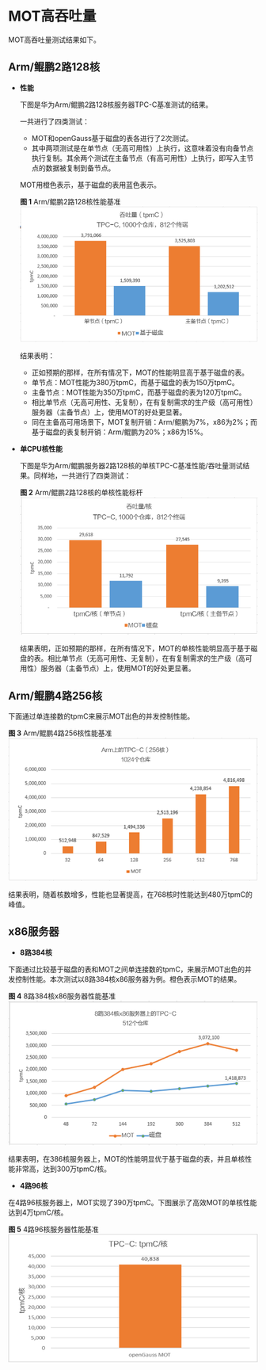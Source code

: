 # MOT高吞吐量<a name="ZH-CN_TOPIC_0280525096"></a>

MOT高吞吐量测试结果如下。

## Arm/鲲鹏2路128核<a name="section20328083"></a>

-   **性能**

    下图是华为Arm/鲲鹏2路128核服务器TPC-C基准测试的结果。

    一共进行了四类测试：

    -   MOT和openGauss基于磁盘的表各进行了2次测试。
    -   其中两项测试是在单节点（无高可用性）上执行，这意味着没有向备节点执行复制。其余两个测试在主备节点（有高可用性）上执行，即写入主节点的数据被复制到备节点。

    MOT用橙色表示，基于磁盘的表用蓝色表示。

    **图 1**  Arm/鲲鹏2路128核性能基准<a name="fig37538044"></a>
    ![](figures/Arm-Performance-benchmark-of-128-cores-in-Kunpeng-2.png "Arm-鲲鹏2路128核性能基准")

    结果表明：

    -   正如预期的那样，在所有情况下，MOT的性能明显高于基于磁盘的表。
    -   单节点：MOT性能为380万tpmC，而基于磁盘的表为150万tpmC。
    -   主备节点：MOT性能为350万tpmC，而基于磁盘的表为120万tpmC。
    -   相比单节点（无高可用性、无复制），在有复制需求的生产级（高可用性）服务器（主备节点）上，使用MOT的好处更显著。
    -   同在主备高可用场景下，MOT复制开销：Arm/鲲鹏为7%，x86为2%；而基于磁盘的表复制开销：Arm/鲲鹏为20%；x86为15%。

-   **单CPU核性能**

    下图是华为Arm/鲲鹏服务器2路128核的单核TPC-C基准性能/吞吐量测试结果。同样地，一共进行了四类测试：

    **图 2**  Arm/鲲鹏2路128核的单核性能标杆<a name="fig5673583"></a>
    ![](figures/Group-submission.png "Arm-鲲鹏2路128核的单核性能标杆")

    结果表明，正如预期的那样，在所有情况下，MOT的单核性能明显高于基于磁盘的表。相比单节点（无高可用性、无复制），在有复制需求的生产级（高可用性）服务器（主备节点）上，使用MOT的好处更显著。


## Arm/鲲鹏4路256核<a name="section48735027"></a>

下面通过单连接数的tpmC来展示MOT出色的并发控制性能。

**图 3**  Arm/鲲鹏4路256核性能基准<a name="fig31033795"></a>
![](figures/Arm-Kun-Peng4-way256core-performance-benchmark.png "Arm-鲲鹏4路256核性能基准")

结果表明，随着核数增多，性能也显著提高，在768核时性能达到480万tpmC的峰值。

## x86服务器<a name="section35962059"></a>

-   **8路384核**

下面通过比较基于磁盘的表和MOT之间单连接数的tpmC，来展示MOT出色的并发控制性能。本次测试以8路384核x86服务器为例。橙色表示MOT的结果。

**图 4**  8路384核x86服务器性能基准<a name="fig35990092"></a>
![](figures/8-way-384-and-x86-server-performance-benchmarks.png "8路384核x86服务器性能基准")

结果表明，在386核服务器上，MOT的性能明显优于基于磁盘的表，并且单核性能非常高，达到300万tpmC/核。

-   **4路96核**

在4路96核服务器上，MOT实现了390万tpmC。下图展示了高效MOT的单核性能达到4万tpmC/核。

**图 5**  4路96核服务器性能基准<a name="fig33381819"></a>
![](figures/4-way-96-core-server-performance-benchmark.png "4路96核服务器性能基准")

